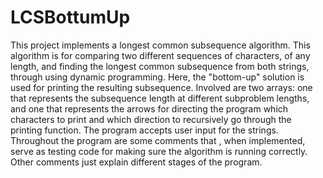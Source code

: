 # LCSBottumUp
This project implements a longest common subsequence algorithm. This algorithm is for comparing two different sequences of characters, of any length, and finding the longest common subsequence from both strings, through using dynamic programming. Here, the "bottom-up" solution is used for printing the resulting subsequence. Involved are two arrays: one that represents the subsequence length at different subproblem lengths, and one that represents the arrows for directing the program which characters to print and which direction to recursively go through the printing function. The program accepts user input for the strings. Throughout the program are some comments that , when implemented, serve as testing code for making sure the algorithm is running correctly. Other comments just explain different stages of the program.
